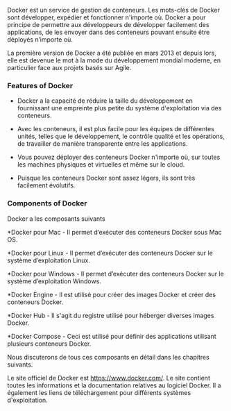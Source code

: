 Docker est un service de gestion de conteneurs. Les mots-clés de Docker sont développer,
expédier et fonctionner n'importe où. Docker a pour principe de permettre aux développeurs de développer facilement des applications,
de les envoyer dans des conteneurs pouvant ensuite être déployés n’importe où.

La première version de Docker a été publiée en mars 2013 et depuis lors, elle est devenue le mot à la mode du développement mondial moderne, en particulier face aux projets basés sur Agile.

### Features of Docker

* Docker a la capacité de réduire la taille du développement en fournissant une empreinte plus petite du système d'exploitation via des conteneurs.

* Avec les conteneurs, il est plus facile pour les équipes de différentes unités, telles que le développement, le contrôle qualité et les opérations, de travailler de manière transparente entre les applications.

* Vous pouvez déployer des conteneurs Docker n'importe où, sur toutes les machines physiques et virtuelles et même sur le cloud.

* Puisque les conteneurs Docker sont assez légers, ils sont très facilement évolutifs.

### Components of Docker

Docker a les composants suivants

*Docker pour Mac - Il permet d’exécuter des conteneurs Docker sous Mac OS.

*Docker pour Linux - Il permet d’exécuter des conteneurs Docker sur le système d’exploitation Linux.

*Docker pour Windows - Il permet d’exécuter des conteneurs Docker sur le système d’exploitation Windows.

*Docker Engine - Il est utilisé pour créer des images Docker et créer des conteneurs Docker.

*Docker Hub - Il s'agit du registre utilisé pour héberger diverses images Docker.

*Docker Compose - Ceci est utilisé pour définir des applications utilisant plusieurs conteneurs Docker.

Nous discuterons de tous ces composants en détail dans les chapitres suivants.

Le site officiel de Docker est https://www.docker.com/. Le site contient toutes les informations et la documentation relatives au logiciel Docker.
 Il a également les liens de téléchargement pour différents systèmes d'exploitation.
